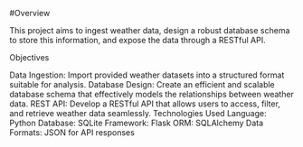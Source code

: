
#Overview 

This project aims to ingest weather data, design a robust database schema to store this information, and expose the data through a RESTful API.

Objectives

Data Ingestion: Import provided weather datasets into a structured format suitable for analysis.
Database Design: Create an efficient and scalable database schema that effectively models the relationships between weather data. 
REST API: Develop a RESTful API that allows users to access, filter, and retrieve weather data seamlessly.
Technologies Used 
Language: Python 
Database: SQLite 
Framework: Flask 
ORM: SQLAlchemy Data 
Formats: JSON for API responses
